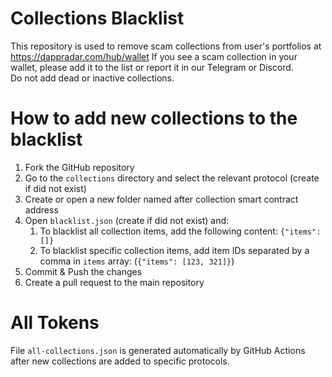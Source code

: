 # Collections Blacklist
This repository is used to remove scam collections from user's portfolios at https://dappradar.com/hub/wallet
If you see a scam collection in your wallet, please add it to the list or report it in our Telegram or Discord.  
Do not add dead or inactive collections.

# How to add new collections to the blacklist
1. Fork the GitHub repository
2. Go to the `collections` directory and select the relevant protocol (create if did not exist)
3. Create or open a new folder named after collection smart contract address
4. Open `blacklist.json` (create if did not exist) and:
   1. To blacklist all collection items, add the following content: ``{"items": []}``
   2. To blacklist specific collection items, add item IDs separated by a comma in `items` array: (`{"items": [123, 321]}`)
5. Commit & Push the changes
6. Create a pull request to the main repository

# All Tokens
File `all-collections.json` is generated automatically by GitHub Actions after new collections are added to specific protocols.
